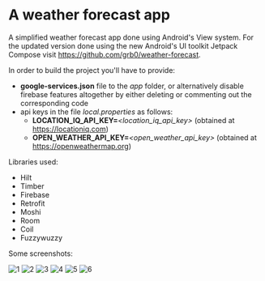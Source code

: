 # A weather forecast app

A simplified weather forecast app done using Android's View system. For the updated version done using the new Android's UI toolkit Jetpack Compose visit 
https://github.com/grb0/weather-forecast.

In order to build the project you'll have to provide:
* **google-services.json** file to the *app* folder, or alternatively disable firebase features altogether by either deleting or commenting out the corresponding code
* api keys in the file *local.properties* as follows:
    * **LOCATION_IQ_API_KEY=***<location_iq_api_key>* (obtained at https://locationiq.com)
    * **OPEN_WEATHER_API_KEY=***<open_weather_api_key>* (obtained at https://openweathermap.org)
    
Libraries used:
* Hilt
* Timber
* Firebase
* Retrofit
* Moshi
* Room
* Coil
* Fuzzywuzzy

Some screenshots:

![1](./screenshots/1.png)
![2](./screenshots/2.png)
![3](./screenshots/3.png)
![4](./screenshots/4.png)
![5](./screenshots/5.png)
![6](./screenshots/6.png)
